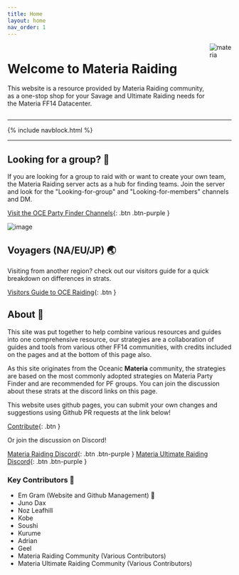 ```yaml
---
title: Home
layout: home
nav_order: 1
---
```


<div style="display: flex; gap: 0.5em">
    <div>
        <h1>Welcome to Materia Raiding</h1>
        <p>This website is a resource provided by Materia Raiding community, as a one-stop shop for your Savage and Ultimate Raiding needs for the Materia FF14 Datacenter.</p>
    </div>
    <img src="{{ site.baseurl }}/assets/images/icons/materia.webp" alt="materia" style="object-fit: contain;">
</div>

* * *

{% include navblock.html %}

* * *

## Looking for a group? 🚩

If you are looking for a group to raid with or want to create your own team, the Materia Raiding server acts as a hub for finding teams. Join the server and look for the "Looking-for-group" and "Looking-for-members" channels and DM.

[Visit the OCE Party Finder Channels](https://discord.gg/EySn5dRj65){: .btn .btn-purple }

![image](https://github.com/user-attachments/assets/2d07e5ea-7ff7-4bfe-8286-43edddd1458f)

## Voyagers (NA/EU/JP) 🌏

Visiting from another region? check out our visitors guide for a quick breakdown on differences in strats.

[Visitors Guide to OCE Raiding](/visitorsguide){: .btn } 

## About 📜

This site was put together to help combine various resources and guides into one comprehensive resource, our strategies are a collaboration of guides and tools from various other FF14 communities, with credits included on the pages and at the bottom of this page also.

As this site originates from the Oceanic **Materia** community, the strategies are based on the most commonly adopted strategies on Materia Party Finder and are recommended for PF groups. You can join the discussion about these strats at the discord links on this page.

This website uses github pages, you can submit your own changes and suggestions using Github PR requests at the link below!

[Contribute](/about){: .btn }

Or join the discussion on Discord!

[Materia Raiding Discord](https://discord.gg/EySn5dRj65){: .btn .btn-purple }
[Materia Ultimate Raiding Discord](https://discord.gg/mur){: .btn .btn-purple }

### Key Contributors 📝
- Em Gram (Website and Github Management) 🦆
- Juno Dax
- Noz Leafhill
- Kobe
- Soushi
- Kurume
- Adrian
- Geel
- Materia Raiding Community (Various Contributors)
- Materia Ultimate Raiding Community (Various Contributors)
